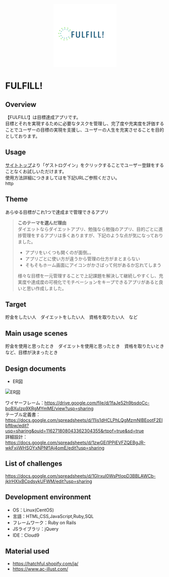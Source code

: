 <div align="center"><img src="app/assets/images/logo.jpg" alt="FULFILL!" width="200" height="200" ></div>


# FULFILL!

## Overview
【FULFILL!】は目標達成アプリです。  
目標とそれを実現するために必要なタスクを管理し、完了度や充実度を評価することでユーザーの目標の実現を支援し、ユーザーの人生を充実させることを目的としております。

## Usage
[サイトトップ](https://fulfill-pf.com/)より「ゲストログイン」をクリックすることでユーザー登録をすることなくお試しいただけます。  
使用方法詳細につきましてはを下記URLご参照ください。  
http  

## Theme
あらゆる目標がこれ1つで達成まで管理できるアプリ  

> **このテーマを選んだ理由**  
>ダイエットならダイエットアプリ、勉強なら勉強のアプリ、目的ごとに進捗管理をするアプリは多くありますが、下記のような点が気になっておりました。
>- アプリをいくつも開くのが面倒。。  
>- アプリごとに使い方が違うから管理の仕方がまとまらない  
>- そもそもホーム画面にアイコンがかさばって何があるか忘れてしまう  
>
>様々な目標を一元管理することで上記課題を解決して継続しやすくし、充実度や達成度の可視化でモチベーションをキープできるアプリがあると良いと思い作成しました。

## Target
貯金をしたい人　ダイエットをしたい人　資格を取りたい人　など

## Main usage scenes
貯金を使用と思ったとき　ダイエットを使用と思ったとき　資格を取りたいとき　など、目標が決まったとき

## Design documents
- ER図

![ER図](https://user-images.githubusercontent.com/82363539/131244949-61a394b1-5d53-43bf-b921-459b0bfc238e.png)

ワイヤーフレーム：https://drive.google.com/file/d/1faJe52h9bsdoCc-boBXuIzp9XRgMYmME/view?usp=sharing   
テーブル定義書：https://docs.google.com/spreadsheets/d/11is1dHCLPhLQgMzmNlBEootF2EIbftbw/edit?usp=sharing&ouid=116271808043362304355&rtpof=true&sd=true  
詳細設計：https://docs.google.com/spreadsheets/d/1zwGEi1PPiEVFZQEBgJR-wkFxijWHSOYxNPNf1Aj4omE/edit?usp=sharing  

## List of challenges
https://docs.google.com/spreadsheets/d/1GlrxuI0WsPtIopD3BBLAWCb-jklrHXlxBCpdsykUFWM/edit?usp=sharing

## Development environment
- OS：Linux(CentOS)
- 言語：HTML,CSS,JavaScript,Ruby,SQL
- フレームワーク：Ruby on Rails
- JSライブラリ：jQuery
- IDE：Cloud9

## Material used
- https://hatchful.shopify.com/ja/
- https://www.ac-illust.com/
